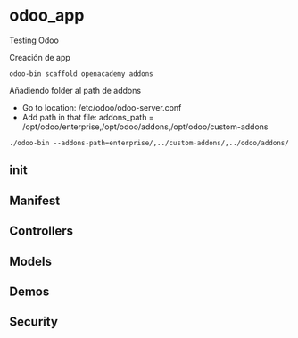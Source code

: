 # odoo_app

Testing Odoo

Creación de app

```
odoo-bin scaffold openacademy addons
```

Añadiendo folder al path de addons

- Go to location: /etc/odoo/odoo-server.conf
- Add path in that file: addons_path = /opt/odoo/enterprise,/opt/odoo/addons,/opt/odoo/custom-addons

```
./odoo-bin --addons-path=enterprise/,../custom-addons/,../odoo/addons/
```

## __init__

## Manifest

## Controllers

## Models

## Demos

## Security


